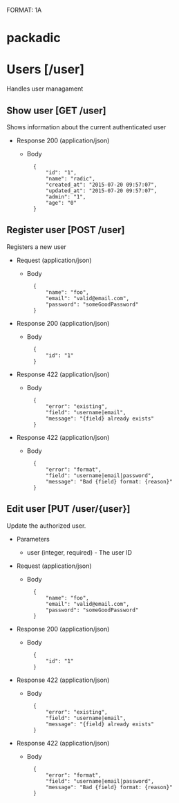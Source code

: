FORMAT: 1A

# packadic

# Users [/user]
Handles user managament

## Show user [GET /user]
Shows information about the current authenticated user

+ Response 200 (application/json)
    + Body

            {
                "id": "1",
                "name": "radic",
                "created_at": "2015-07-20 09:57:07",
                "updated_at": "2015-07-20 09:57:07",
                "admin": "1",
                "age": "0"
            }

## Register user [POST /user]
Registers a new user

+ Request (application/json)
    + Body

            {
                "name": "foo",
                "email": "valid@email.com",
                "password": "someGoodPassword"
            }

+ Response 200 (application/json)
    + Body

            {
                "id": "1"
            }

+ Response 422 (application/json)
    + Body

            {
                "error": "existing",
                "field": "username|email",
                "message": "{field} already exists"
            }

+ Response 422 (application/json)
    + Body

            {
                "error": "format",
                "field": "username|email|password",
                "message": "Bad {field} format: {reason}"
            }

## Edit user [PUT /user/{user}]
Update the authorized user.

+ Parameters
    + user (integer, required) - The user ID

+ Request (application/json)
    + Body

            {
                "name": "foo",
                "email": "valid@email.com",
                "password": "someGoodPassword"
            }

+ Response 200 (application/json)
    + Body

            {
                "id": "1"
            }

+ Response 422 (application/json)
    + Body

            {
                "error": "existing",
                "field": "username|email",
                "message": "{field} already exists"
            }

+ Response 422 (application/json)
    + Body

            {
                "error": "format",
                "field": "username|email|password",
                "message": "Bad {field} format: {reason}"
            }